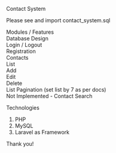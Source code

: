 Contact System

Please see and import contact_system.sql 

Modules / Features
<br> Database Design
<br> Login / Logout
<br> Registration
<br> Contacts
<br> List
<br> Add
<br> Edit
<br> Delete
<br> List Pagination (set list by 7 as per docs)
<br> Not Implemented - Contact Search

Technologies
1. PHP
2. MySQL
3. Laravel as Framework


Thank you! 





